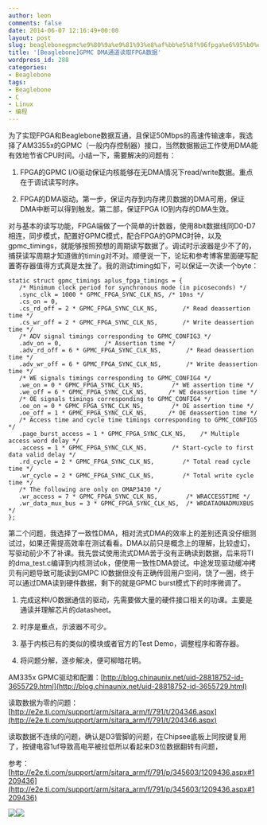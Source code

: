 ```yaml
---
author: leon
comments: false
date: 2014-06-07 12:16:49+00:00
layout: post
slug: beaglebonegpmc%e9%80%9a%e9%81%93%e8%af%bb%e5%8f%96fpga%e6%95%b0%e6%8d%ae
title: '[Beaglebone]GPMC DMA通道读取FPGA数据'
wordpress_id: 288
categories:
- Beaglebone
tags:
- Beaglebone
- C
- Linux
- 编程
---
```


为了实现FPGA和Beaglebone数据互通，且保证50Mbps的高速传输速率，我选择了AM3355x的GPMC（一般内存控制器）接口，当然数据搬运工作使用DMA能有效地节省CPU时间。小结一下，需要解决的问题有：



	
  1. FPGA的GPMC I/O驱动保证内核能够在无DMA情况下read/write数据。重点在于调试读写时序。

	
  2. FPGA的DMA驱动。第一步，保证内存到内存拷贝数据的DMA可用，保证DMA中断可以得到触发。第二部，保证FPGA IO到内存的DMA生效。


对与基本的读写功能，FPGA端做了一个简单的计数器，使用8bit数据线同D0-D7相连，同步模式，配置好GPMC模式，配合FPGA的GPMC时钟，以及 gpmc_timings，就能够按照预想的周期读写数据了。调试时示波器是少不了的，捕获读写周期才知道做的timing对不对。顺便说一下，论坛和参考博客里面硬写配置寄存器值得方式真是太挫了。我的测试timing如下，可以保证一次读一个byte：

    
    static struct gpmc_timings aplus_fpga_timings = {
       /* Minimum clock period for synchronous mode (in picoseconds) */
       .sync_clk = 1000 * GPMC_FPGA_SYNC_CLK_NS, /* 10ns */
       .cs_on = 0,
       .cs_rd_off = 2 * GPMC_FPGA_SYNC_CLK_NS,       /* Read deassertion time */
       .cs_wr_off = 2 * GPMC_FPGA_SYNC_CLK_NS,       /* Write deassertion time */
       /* ADV signal timings corresponding to GPMC_CONFIG3 */
       .adv_on = 0,            /* Assertion time */
       .adv_rd_off = 6 * GPMC_FPGA_SYNC_CLK_NS,       /* Read deassertion time */
       .adv_wr_off = 6 * GPMC_FPGA_SYNC_CLK_NS,       /* Write deassertion time */
       /* WE signals timings corresponding to GPMC_CONFIG4 */
       .we_on = 0 * GPMC_FPGA_SYNC_CLK_NS,        /* WE assertion time */
       .we_off = 6 * GPMC_FPGA_SYNC_CLK_NS,      /* WE deassertion time */
       /* OE signals timings corresponding to GPMC_CONFIG4 */
       .oe_on = 0 * GPMC_FPGA_SYNC_CLK_NS,        /* OE assertion time */
       .oe_off = 1 * GPMC_FPGA_SYNC_CLK_NS,      /* OE deassertion time */
       /* Access time and cycle time timings corresponding to GPMC_CONFIG5 */
       .page_burst_access = 1 * GPMC_FPGA_SYNC_CLK_NS,    /* Multiple access word delay */
       .access = 1 * GPMC_FPGA_SYNC_CLK_NS,       /* Start-cycle to first data valid delay */
       .rd_cycle = 2 * GPMC_FPGA_SYNC_CLK_NS,        /* Total read cycle time */
       .wr_cycle = 2 * GPMC_FPGA_SYNC_CLK_NS,        /* Total write cycle time */
       /* The following are only on OMAP3430 */
       .wr_access = 7 * GPMC_FPGA_SYNC_CLK_NS,        /* WRACCESSTIME */
       .wr_data_mux_bus = 3 * GPMC_FPGA_SYNC_CLK_NS,  /* WRDATAONADMUXBUS */
    };
    


第二个问题，我选择了一致性DMA，相对流式DMA的效率上的差别还真没仔细测试过，如果还需提高效率在测试看看。DMA以前只是概念上的理解，比较虚幻，写驱动前少不了补课。我先尝试使用流式DMA苦于没有正确读到数据，后来将TI的dma_test.c编译到内核测试ok，便使用一致性DMA尝试。中途发现驱动缓冲拷贝有问题导致可能读到GMPC IO数据但没有正确传回用户空间，饶了一圈，终于可以通过DMA读到硬件数据，剩下的就是GPMC burst模式下的时序微调了。



	
  1. 完成这种I/O数据通信的驱动，先需要做大量的硬件接口相关的功课。主要是通读并理解芯片的datasheet。

	
  2. 时序是重点，示波器不可少。

	
  3. 基于内核已有的类似的模块或者官方的Test Demo，调整程序和寄存器。

	
  4. 将问题分解，逐步解决，便可柳暗花明。


AM335x GPMC驱动和配置：[http://blog.chinaunix.net/uid-28818752-id-3655729.html](http://blog.chinaunix.net/uid-28818752-id-3655729.html)

读取数据为零的问题：[http://e2e.ti.com/support/arm/sitara_arm/f/791/t/204346.aspx](http://e2e.ti.com/support/arm/sitara_arm/f/791/t/204346.aspx)

读取数据不连续的问题，确认是D3管脚的问题，在Chipsee底板上同按键复用了，按键电容1uf导致高电平被拉低所以看起来D3位数据翻转有问题，

参考：[http://e2e.ti.com/support/arm/sitara_arm/f/791/p/345603/1209436.aspx#1209436](http://e2e.ti.com/support/arm/sitara_arm/f/791/p/345603/1209436.aspx#1209436)







[![](https://ff.duckduckgo.com/favicon.ico)](http://duckduckgo.com/?q=%3Cpre%20lang%3D%22LANGUAGE%22%20line%3D%221%22%20file%3D%22download.txt%22%20colla%3D%22%2B%22%3E%20%3C%2Fpre%3E&t=ff)[![](https://www.google.com/favicon.ico)](http://www.google.com/search?q=%3Cpre%20lang%3D%22LANGUAGE%22%20line%3D%221%22%20file%3D%22download.txt%22%20colla%3D%22%2B%22%3E%20%3C%2Fpre%3E)
